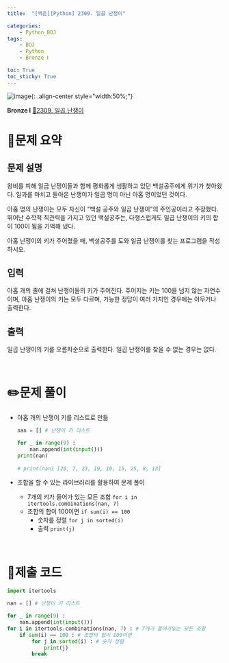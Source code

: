 ```yaml
---
title:  "[백준][Python] 2309. 일곱 난쟁이" 

categories: 
    - Python_BOJ
tags: 
    - BOJ
    - Python
    - Bronze Ⅰ

toc: True
toc_sticky: True
---
```

![image](https://github.com/user-attachments/assets/32319fe8-99e9-4031-b5d1-9f1909b510dc){: .align-center style="width:50%;"}

**Bronze Ⅰ** 
[🔗2309. 일곱 난쟁이]('https://www.acmicpc.net/problem/2309')

# 📝문제 요약
## 문제 설명
왕비를 피해 일곱 난쟁이들과 함께 평화롭게 생활하고 있던 백설공주에게 위기가 찾아왔다. 일과를 마치고 돌아온 난쟁이가 일곱 명이 아닌 아홉 명이었던 것이다.

아홉 명의 난쟁이는 모두 자신이 "백설 공주와 일곱 난쟁이"의 주인공이라고 주장했다. 뛰어난 수학적 직관력을 가지고 있던 백설공주는, 다행스럽게도 일곱 난쟁이의 키의 합이 100이 됨을 기억해 냈다.

아홉 난쟁이의 키가 주어졌을 때, 백설공주를 도와 일곱 난쟁이를 찾는 프로그램을 작성하시오.

## 입력
아홉 개의 줄에 걸쳐 난쟁이들의 키가 주어진다. 주어지는 키는 100을 넘지 않는 자연수이며, 아홉 난쟁이의 키는 모두 다르며, 가능한 정답이 여러 가지인 경우에는 아무거나 출력한다.

## 출력
일곱 난쟁이의 키를 오름차순으로 출력한다. 일곱 난쟁이를 찾을 수 없는 경우는 없다.


<br>

# ✏️문제 풀이
- 아홉 개의 난쟁이 키를 리스트로 만듦
    
    ```python
    nan = [] # 난쟁이 키 리스트
    
    for _ in range(9) : 
        nan.append(int(input())) 
    print(nan)
        
    # print(nan) [20, 7, 23, 19, 10, 15, 25, 8, 13]
    ```
- 조합을 할 수 있는 라이브러리를 활용하여 문제 풀이
    - 7개의 키가 들어가 있는 모든 조합 `for i in itertools.combinations(nan, 7)`
    - 조합의 합이 100이면 `if sum(i) == 100`
        - 숫자를 정렬 `for j in sorted(i)`
        - 출력 `print(j)`

<br>

# 💯제출 코드
```python
import itertools

nan = [] # 난쟁이 키 리스트

for _ in range(9) : 
    nan.append(int(input())) 
for i in itertools.combinations(nan, 7) : # 7개가 들어가있는 모든 조합
    if sum(i) == 100 : # 조합의 합이 100이면 
        for j in sorted(i) : # 숫자 정렬
            print(j)
        break
```